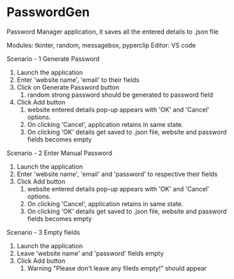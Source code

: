 # PasswordGen

Password Manager application, it saves all the entered details to .json file

Modules: tkinter, random, messagebox, pyperclip
Editor: VS code

Scenario - 1 Generate Password
1. Launch the application
2. Enter 'website name', 'email' to their fields
3. Click on Generate Password button
   1. random strong password should be generated to password field
4. Click Add button
   1. website entered details pop-up appears with 'OK' and 'Cancel' options.
   2. On clicking 'Cancel', application retains in same state.
   3. On clicking 'OK' details get saved to .json file, website and password fields becomes empty

Scenario - 2 Enter Manual Password
1. Launch the application
2. Enter 'website name', 'email' and 'password' to respective their fields
3. Click Add button
   1. website entered details pop-up appears with 'OK' and 'Cancel' options.
   2. On clicking 'Cancel', application retains in same state.
   3. On clicking 'OK' details get saved to .json file, website and password fields becomes empty

Scenario - 3 Empty fields
1. Launch the application
2. Leave 'website name' and 'password' fields empty
3. Click Add button
   1. Warning "Please don't leave any fileds empty!" should appear
